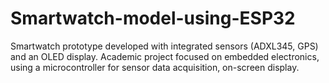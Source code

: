 # Smartwatch-model-using-ESP32
Smartwatch prototype developed with integrated sensors (ADXL345, GPS) and an OLED display. Academic project focused on embedded electronics, using a microcontroller for sensor data acquisition, on-screen display.

